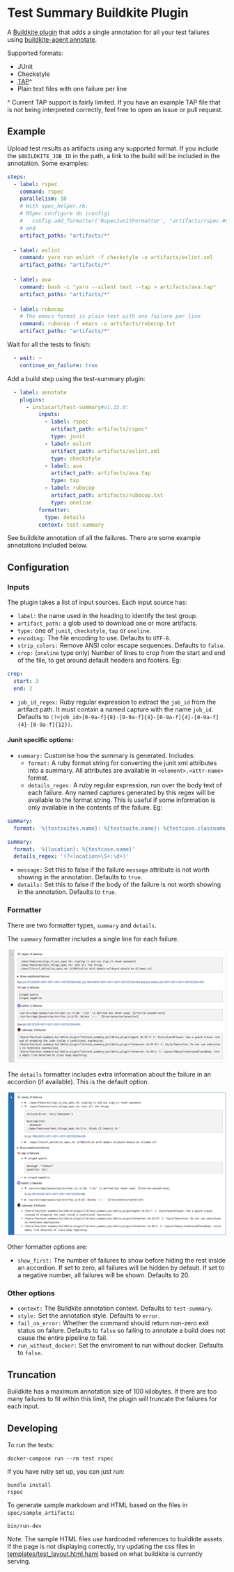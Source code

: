 # Test Summary Buildkite Plugin

A [Buildkite plugin](https://buildkite.com/docs/agent/v3/plugins) that adds a single annotation
for all your test failures using
[buildkite-agent annotate](https://buildkite.com/docs/agent/v3/cli-annotate).

Supported formats:

* JUnit
* Checkstyle
* [TAP](https://testanything.org)^
* Plain text files with one failure per line

\^ Current TAP support is fairly limited. If you have an example TAP file that is not being interpreted correctly,
feel free to open an issue or pull request.

## Example

Upload test results as artifacts using any supported format. If you include the `$BUILDKITE_JOB_ID` in the path,
a link to the build will be included in the annotation.
Some examples:

```yaml
steps:
  - label: rspec
    command: rspec
    parallelism: 10
    # With spec_helper.rb:
    # RSpec.configure do |config|
    #   config.add_formatter('RspecJunitFormatter', "artifacts/rspec-#{ENV['BUILDKITE_JOB_ID']}.xml")
    # end
    artifact_paths: "artifacts/*"

  - label: eslint
    command: yarn run eslint -f checkstyle -o artifacts/eslint.xml
    artifact_paths: "artifacts/*"

  - label: ava
    command: bash -c "yarn --silent test --tap > artifacts/ava.tap"
    artifact_paths: "artifacts/*"

  - label: rubocop
    # The emacs format is plain text with one failure per line
    command: rubocop -f emacs -o artifacts/rubocop.txt
    artifact_paths: "artifacts/*"
```

Wait for all the tests to finish:

```yaml
  - wait: ~
    continue_on_failure: true
```

Add a build step using the test-summary plugin:

```yaml
  - label: annotate
    plugins:
      - instacart/test-summary#v1.15.0:
          inputs:
            - label: rspec
              artifact_path: artifacts/rspec*
              type: junit
            - label: eslint
              artifact_path: artifacts/eslint.xml
              type: checkstyle
            - label: ava
              artifact_path: artifacts/ava.tap
              type: tap
            - label: rubocop
              artifact_path: artifacts/rubocop.txt
              type: oneline
          formatter:
            type: details
          context: test-summary
```

See buildkite annotation of all the failures. There are some example annotations included below.

## Configuration

### Inputs

The plugin takes a list of input sources. Each input source has:

* `label:` the name used in the heading to identify the test group.
* `artifact_path:` a glob used to download one or more artifacts.
* `type:` one of `junit`, `checkstyle`, `tap` or `oneline`.
* `encoding:` The file encoding to use. Defaults to `UTF-8`.
* `strip_colors:` Remove ANSI color escape sequences. Defaults to `false`.
* `crop:` (`oneline` type only) Number of lines to crop from the start and end of the file,
  to get around default headers and footers. Eg:

```yaml
crop:
  start: 3
  end: 2
```

* `job_id_regex:` Ruby regular expression to extract the `job_id` from the artifact path. It must contain
  a named capture with the name `job_id`. Defaults to
  `(?<job_id>[0-9a-f]{8}-[0-9a-f]{4}-[0-9a-f]{4}-[0-9a-f]{4}-[0-9a-f]{12})`.

#### Junit specific options:

* `summary:` Customise how the summary is generated. Includes:
    * `format:` A ruby format string for converting the junit xml attributes
      into a summary. All attributes are available in `<element>.<attr-name>` format.
    * `details_regex:` A ruby regular expression, run over the body text of each failure. Any named captures
      generated by this regex will be available to the format string. This is useful if some information is only
      available in the contents of the failure. Eg:

```yaml
summary:
  format: '%{testsuites.name}: %{testsuite.name}: %{testcase.classname}: %{failure.message}%{error.message}'
```

```yaml
summary:
  format: '%{location}: %{testcase.name}'
  details_regex: '(?<location>\S+:\d+)'
```

* `message:` Set this to false if the failure `message` attribute is not worth showing in the annotation. Defaults to `true`.
* `details:` Set this to false if the body of the failure is not worth showing in the annotation. Defaults to `true`.

### Formatter

There are two formatter types, `summary` and `details`.

The `summary` formatter includes a single line for each failure.

![example summary annotation](doc/summary.png)

The `details` formatter
includes extra information about the failure in an accordion (if available).
This is the default option.

![example details annotation](doc/details.png)

Other formatter options are:

* `show_first:` The number of failures to show before hiding the rest inside an accordion.
  If set to zero, all failures will be hidden by default. If set to a negative number, all failures
  will be shown. Defaults to 20.

### Other options

* `context:` The Buildkite annotation context. Defaults to `test-summary`.
* `style:` Set the annotation style. Defaults to `error`.
* `fail_on_error:` Whether the command should return non-zero exit status on failure. Defaults to `false` so failing
  to annotate a build does not cause the entire pipeline to fail.
* `run_without_docker:` Set the enviroment to run without docker. Defaults to `false`.
  
## Truncation

Buildkite has a maximum annotation size of 100 kilobytes. If there are too many failures to fit within this limit, the
plugin will truncate the failures for each input.

## Developing

To run the tests:

    docker-compose run --rm test rspec

If you have ruby set up, you can just run:

    bundle install
    rspec

To generate sample markdown and HTML based on the files in `spec/sample_artifacts`:

    bin/run-dev

Note: The sample HTML files use hardcoded references to buildkite assets. If the page is not displaying correctly,
try updating the css files in [templates/test_layout.html.haml](templates/test_layout.html.haml) based on what
buildkite is currently serving.
